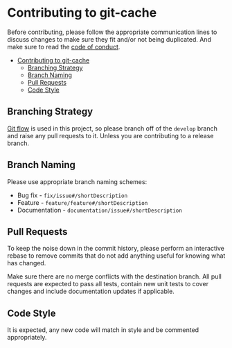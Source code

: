 # Contributing to git-cache

Before contributing, please follow the appropriate communication lines
to discuss changes to make sure they fit and/or not being duplicated. And make sure to read the [code of conduct](./CODE_OF_CONDUCT.md).

- [Contributing to git-cache](#contributing-to-git-cache)
  - [Branching Strategy](#branching-strategy)
  - [Branch Naming](#branch-naming)
  - [Pull Requests](#pull-requests)
  - [Code Style](#code-style)


## Branching Strategy

[Git flow](https://nvie.com/posts/a-successful-git-branching-model/)
is used in this project, so please branch off of the
`develop` branch and raise any pull requests to it. Unless you are 
contributing to a release branch.

## Branch Naming

Please use appropriate branch naming schemes:

- Bug fix - `fix/issue#/shortDescription`
- Feature - `feature/feature#/shortDescription`
- Documentation - `documentation/issue#/shortDescription`

## Pull Requests

To keep the noise down in the commit history, please perform an 
interactive rebase to remove commits that do not add anything useful
for knowing what has changed.

Make sure there are no merge conflicts with the destination branch. All 
pull requests are expected to pass all tests, contain new unit tests to 
cover changes and include documentation updates if applicable.

## Code Style

It is expected, any new code will match in style and be commented
appropriately.
